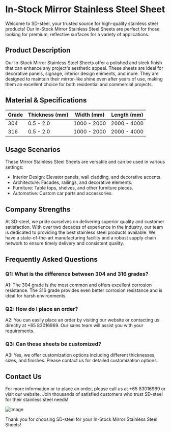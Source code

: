 # In-Stock Mirror Stainless Steel Sheet

Welcome to SD-steel, your trusted source for high-quality stainless steel products! Our In-Stock Mirror Stainless Steel Sheets are perfect for those looking for premium, reflective surfaces for a variety of applications. 

## Product Description

Our In-Stock Mirror Stainless Steel Sheets offer a polished and sleek finish that can enhance any project's aesthetic appeal. These sheets are ideal for decorative panels, signage, interior design elements, and more. They are designed to maintain their mirror-like shine even after years of use, making them an excellent choice for both residential and commercial projects.

## Material & Specifications

| **Grade** | **Thickness (mm)** | **Width (mm)** | **Length (mm)** |
|-----------|--------------------|----------------|-----------------|
| 304       | 0.5 - 2.0          | 1000 - 2000    | 2000 - 4000     |
| 316       | 0.5 - 2.0          | 1000 - 2000    | 2000 - 4000     |

## Usage Scenarios

These Mirror Stainless Steel Sheets are versatile and can be used in various settings:
- Interior Design: Elevator panels, wall cladding, and decorative accents.
- Architecture: Facades, railings, and decorative elements.
- Furniture: Table tops, shelves, and other furniture pieces.
- Automotive: Custom car parts and accessories.

## Company Strengths

At SD-steel, we pride ourselves on delivering superior quality and customer satisfaction. With over two decades of experience in the industry, our team is dedicated to providing the best stainless steel products available. We have a state-of-the-art manufacturing facility and a robust supply chain network to ensure timely delivery and consistent quality.

## Frequently Asked Questions

### Q1: What is the difference between 304 and 316 grades?
A1: The 304 grade is the most common and offers excellent corrosion resistance. The 316 grade provides even better corrosion resistance and is ideal for harsh environments.

### Q2: How do I place an order?
A2: You can easily place an order by visiting our website or contacting us directly at +65 83016969. Our sales team will assist you with your requirements.

### Q3: Can these sheets be customized?
A3: Yes, we offer customization options including different thicknesses, sizes, and finishes. Please contact us for detailed customization options.

## Contact Us

For more information or to place an order, please call us at +65 83016969 or visit our website. Join thousands of satisfied customers who trust SD-steel for their stainless steel needs!

![Image](https://github.com/user-attachments/assets/2567258e-e124-4816-932d-1809bd27ef0b)

Thank you for choosing SD-steel for your In-Stock Mirror Stainless Steel Sheets!
